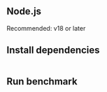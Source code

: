 ## Node.js

Recommended: v18 or later

## Install dependencies

```

```

## Run benchmark

```

```
